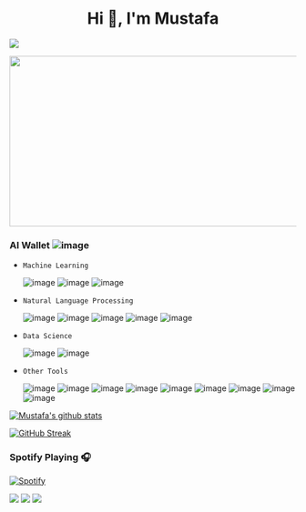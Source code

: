 <h1 align="center">Hi 👋, I'm Mustafa</h1>

![](https://komarev.com/ghpvc/?username=mdurmuss&color=red)

<p align="center"> 
<img src="https://memegenerator.net/img/instances/74646680/say-machine-learning-one-more-time.jpg" style="height: 300px; width:670px;"/>
</p>


### AI Wallet ![image](https://img.shields.io/badge/Python-FFD43B?style=for-the-badge&logo=python&logoColor=darkgreen)

- `Machine Learning`

	![image](https://img.shields.io/badge/TensorFlow-FF6F00?style=for-the-badge&logo=TensorFlow&logoColor=white) ![image](https://img.shields.io/badge/Keras-D00000?style=for-the-badge&logo=Keras&logoColor=white) ![image](https://img.shields.io/badge/scikit_learn-F7931E?style=for-the-badge&logo=scikit-learn&logoColor=white)

- `Natural Language Processing`

	![image](https://img.shields.io/badge/dialogflow-FF9800?style=for-the-badge&logo=dialogflow&logoColor=white) ![image](https://img.shields.io/badge/-NLTK-orange) ![image](https://img.shields.io/badge/-spaCy-green) ![image](https://img.shields.io/badge/-HuggingFace-orange) ![image](https://img.shields.io/badge/-Rasa-blueviolet)

- `Data Science`

	![image](https://img.shields.io/badge/Numpy-777BB4?style=for-the-badge&logo=numpy&logoColor=white)  ![image](https://img.shields.io/badge/Pandas-2C2D72?style=for-the-badge&logo=pandas&logoColor=white)

- `Other Tools`

	![image](https://img.shields.io/badge/Streamlit-FF4B4B?style=for-the-badge&logo=Streamlit&logoColor=white) ![image](https://img.shields.io/badge/Heroku-430098?style=for-the-badge&logo=heroku&logoColor=white)  ![image](https://img.shields.io/badge/Google_Cloud-4285F4?style=for-the-badge&logo=google-cloud&logoColor=white) ![image](https://img.shields.io/badge/MariaDB-003545?style=for-the-badge&logo=mariadb&logoColor=white) ![image](https://img.shields.io/badge/Jupyter-F37626.svg?&style=for-the-badge&logo=Jupyter&logoColor=white) ![image](https://img.shields.io/badge/Flask-000000?style=for-the-badge&logo=flask&logoColor=white) ![image](https://img.shields.io/badge/Git-F05032?style=for-the-badge&logo=git&logoColor=white) ![image](https://img.shields.io/badge/Selenium-43B02A?style=for-the-badge&logo=Selenium&logoColor=white)  ![image](https://img.shields.io/badge/Ubuntu-E95420?style=for-the-badge&logo=ubuntu&logoColor=white)

[![Mustafa's github stats](https://github-readme-stats.vercel.app/api?username=mdurmuss&count_private=true&show_icons=true&theme=default)](https://github-readme-stats.vercel.app/api?username=mdurmuss)

[![GitHub Streak](https://github-readme-streak-stats.herokuapp.com?user=mdurmuss&hide_border=false&date_format=M%20j%5B%2C%20Y%5D)](https://git.io/streak-stats)


### Spotify Playing 🎧

[![Spotify](https://novatorem.mdurmuss.vercel.app/api/spotify)](https://open.spotify.com/user/mustafa-durmuss)

[![](https://img.shields.io/badge/linkedin-%230077B5.svg?&style=for-the-badge&logo=linkedin&logoColor=white)](https://www.linkedin.com/in/mustafadurmuss/) [![](https://img.shields.io/badge/twitter-%231DA1F2.svg?&style=for-the-badge&logo=twitter&logoColor=white)](https://www.twitter.com/_mdurmus) [![](https://img.shields.io/badge/instagram-%23E4405F.svg?&style=for-the-badge&logo=instagram&logoColor=white)](https://instagram.com/_mdurmus)